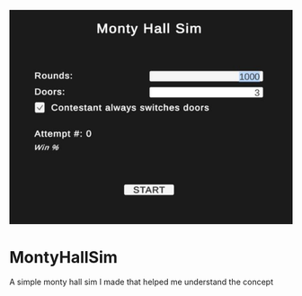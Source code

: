 ![Screenshot](https://github.com/niccojacinto/MontyHallSim/blob/master/Screenshots/SS.JPG)

# MontyHallSim
A simple monty hall sim I made that helped me understand the concept
